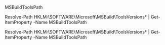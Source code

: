 MSBuildToolsPath

Resolve-Path HKLM:\SOFTWARE\Microsoft\MSBuild\ToolsVersions\* | Get-ItemProperty -Name MSBuildToolsPath


Resolve-Path HKLM:\SOFTWARE\Microsoft\MSBuild\ToolsVersions\* | Get-ItemProperty -Name MSBuildToolsPath
